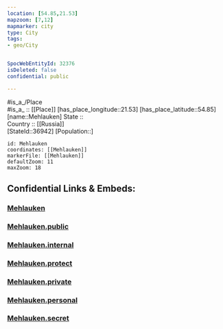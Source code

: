 ```yaml
---
location: [54.85,21.53] 
mapzoom: [7,12] 
mapmarker: city 
type: City
tags:
- geo/City


SpocWebEntityId: 32376
isDeleted: false
confidential: public

---
```

#is_a_/Place  
#is_a_ :: [[Place]] 
[has_place_longitude::21.53] 
[has_place_latitude::54.85] 
[name::Mehlauken] 
State ::  
Country :: [[Russia]]  
[StateId::36942] 
[Population::] 



```leaflet
id: Mehlauken
coordinates: [[Mehlauken]] 
markerFile: [[Mehlauken]] 
defaultZoom: 11 
maxZoom: 18
```


## Confidential Links & Embeds: 

### [Mehlauken](/_Standards/Earth/Continent/Europe/Europe~East/Russia/Russia~NorthWest/Kaliningrad~Oblast/City/Mehlauken.md) 

### [Mehlauken.public](/_public/Earth/Continent/Europe/Europe~East/Russia/Russia~NorthWest/Kaliningrad~Oblast/City/Mehlauken.public.md) 

### [Mehlauken.internal](/_internal/Earth/Continent/Europe/Europe~East/Russia/Russia~NorthWest/Kaliningrad~Oblast/City/Mehlauken.internal.md) 

### [Mehlauken.protect](/_protect/Earth/Continent/Europe/Europe~East/Russia/Russia~NorthWest/Kaliningrad~Oblast/City/Mehlauken.protect.md) 

### [Mehlauken.private](/_private/Earth/Continent/Europe/Europe~East/Russia/Russia~NorthWest/Kaliningrad~Oblast/City/Mehlauken.private.md) 

### [Mehlauken.personal](/_personal/Earth/Continent/Europe/Europe~East/Russia/Russia~NorthWest/Kaliningrad~Oblast/City/Mehlauken.personal.md) 

### [Mehlauken.secret](/_secret/Earth/Continent/Europe/Europe~East/Russia/Russia~NorthWest/Kaliningrad~Oblast/City/Mehlauken.secret.md)

